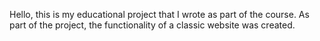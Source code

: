 
Hello, this is my educational project that I wrote as part of the course. As part of the project, the functionality of a classic website was created.

